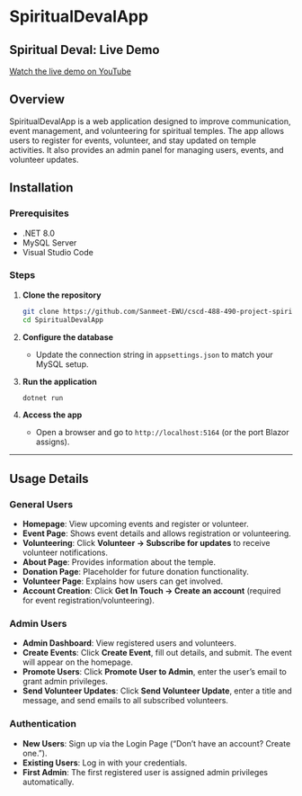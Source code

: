 # SpiritualDevalApp

## Spiritual Deval: Live Demo
[Watch the live demo on YouTube](https://www.youtube.com/watch?v=5KyD68xe5zs)

## Overview

SpiritualDevalApp is a web application designed to improve communication, event management, and volunteering for spiritual temples. The app allows users to register for events, volunteer, and stay updated on temple activities. It also provides an admin panel for managing users, events, and volunteer updates.

## Installation

### Prerequisites
- .NET 8.0
- MySQL Server
- Visual Studio Code

### Steps
1. **Clone the repository**
   ```bash
   git clone https://github.com/Sanmeet-EWU/cscd-488-490-project-spiritual-deval/
   cd SpiritualDevalApp
   ```

2. **Configure the database**
   - Update the connection string in `appsettings.json` to match your MySQL setup.

3. **Run the application**
   ```bash
   dotnet run
   ```

4. **Access the app**
   - Open a browser and go to `http://localhost:5164` (or the port Blazor assigns).

---

## Usage Details

### General Users
- **Homepage**: View upcoming events and register or volunteer.
- **Event Page**: Shows event details and allows registration or volunteering.
- **Volunteering**: Click **Volunteer → Subscribe for updates** to receive volunteer notifications.
- **About Page**: Provides information about the temple.
- **Donation Page**: Placeholder for future donation functionality.
- **Volunteer Page**: Explains how users can get involved.
- **Account Creation**: Click **Get In Touch → Create an account** (required for event registration/volunteering).

### Admin Users
- **Admin Dashboard**: View registered users and volunteers.
- **Create Events**: Click **Create Event**, fill out details, and submit. The event will appear on the homepage.
- **Promote Users**: Click **Promote User to Admin**, enter the user’s email to grant admin privileges.
- **Send Volunteer Updates**: Click **Send Volunteer Update**, enter a title and message, and send emails to all subscribed volunteers.

### Authentication
- **New Users**: Sign up via the Login Page (“Don’t have an account? Create one.”).
- **Existing Users**: Log in with your credentials.
- **First Admin**: The first registered user is assigned admin privileges automatically.
